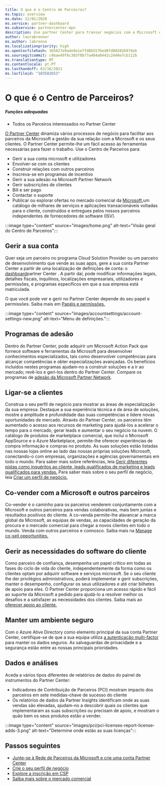 ```yaml
---
title: O que é o Centro de Parceiros?
ms.topic: overview
ms.date: 12/01/2020
ms.service: partner-dashboard
ms.subservice: partnercenter-mpn
description: Use partner Center para transar negócios com a Microsoft e os seus clientes
author: laurabrenner
ms.author: labrenne
ms.localizationpriority: high
ms.openlocfilehash: 3b5627e9ade9a1e7fd8b5576ed8fd80202b974eb
ms.sourcegitcommit: c4bae49f6c303f0b77a404a0441c2440e7cb112b
ms.translationtype: MT
ms.contentlocale: pt-PT
ms.lasthandoff: 03/16/2021
ms.locfileid: "103582653"
---
```

# <a name="what-is-partner-center"></a>O que é o Centro de Parceiros?

##### <a name="appropriate-roles"></a>Funções adequadas

- Todos os Parceiros interessados no Partner Center

[O Partner Center](https://partner.microsoft.com/dashboard/home) dinamiza vários processos de negócio para facilitar aos parceiros da Microsoft a gestão da sua relação com a Microsoft e os seus clientes. O Partner Center permite-lhe um fácil acesso às ferramentas necessárias para fazer o trabalho. Use o Centro de Parceiros para:

- Gerir a sua conta microsoft e utilizadores
- Envolver-se com os clientes
- Construir relações com outros parceiros
- Inscreva-se em programas de incentivo
- Gerir a sua adesão na Microsoft Partner Network
- Gerir subscrições de clientes
- Bill e ser pago
- Contactar o suporte
- Publicar ou explorar ofertas no mercado comercial da [Microsoft,](/azure/marketplace)um catálogo de milhares de serviços e aplicações transacionáveis voltadas para o cliente, construídos e entregues pelos nossos parceiros independentes de fornecedores de software (ISV).

:::image type="content" source="images/home.png" alt-text="Visão geral do Centro de Parceiros":::

## <a name="manage-your-account"></a>Gerir a sua conta

Quer seja um parceiro no programa Cloud Solution Provider ou um parceiro de desenvolvimento que vende as suas apps, gere a sua conta Partner Center a partir de uma localização de definições de conta: o [dashboard](https://partner.microsoft.com/dashboard/home)partner Center . A partir daí, pode modificar informações legais, detalhes fiscais, inquilinos, localizações empresariais, utilizadores e permissões, e programas específicos em que a sua empresa está matriculada.

O que você pode ver e gerir no Partner Center depende do seu papel e permissões. Saiba mais em [Papéis e permissões.](permissions-overview.md)

:::image type="content" source="images/accountsettings/account-settings-new.png" alt-text="Menu de definições.":::

## <a name="membership-programs"></a>Programas de adesão

Dentro do Partner Center, pode adquirir um Microsoft Action Pack que fornece software e ferramentas da Microsoft para desenvolver conhecimentos especializados, tais como desenvolver competências para alcançar competências e obter especializações avançadas. Os benefícios incluídos nestes programas ajudam-no a construir soluções e a ir ao mercado; revê-los e geri-los dentro do Partner Center. Compare os programas de [adesão da Microsoft Partner Network](https://partner.microsoft.com/membership/compare-offers).

## <a name="connect-with-customers"></a>Ligar-se a clientes

Construa o seu perfil de negócio para mostrar as áreas de especialização da sua empresa. Destaque a sua experiência técnica e de área de soluções, mostre a amplitude e profundidade das suas competências e lidere novas oportunidades de mercado. Através do Partner Center, os parceiros têm aumentado o acesso aos recursos de marketing para ajudá-los a acelerar o tempo para o mercado, gerar leads e aumentar o seu negócio na nuvem. O catálogo de produtos de marketplace comercial, que inclui o Microsoft AppSource e o Azure Marketplace, permite-lhe oferecer experiências de compra informação e compras no produto. As suas soluções estão listadas nas nossas lojas online ao lado das nossas próprias soluções Microsoft, conectando-o com empresas, organizações e agências governamentais em todo o mundo. Para saber mais sobre referências, leia [Gerir diferentes pistas como inquéritos ao cliente, leads qualificados de marketing e leads qualificados para vendas.](manage-leads.md) Para saber mais sobre o seu perfil de negócio, leia [Criar um perfil de negócio.](create-a-marketing-profile.md)

## <a name="co-sell-with-microsoft-and-other-partners"></a>Co-vender com a Microsoft e outros parceiros

Co-vender é o caminho para os parceiros venderem conjuntamente com a Microsoft e outros parceiros para vendas colaborativas, mais bem juntas e resultados positivos do cliente. A co-venda permite-lhe alavancar a marca global da Microsoft, as equipas de vendas, as capacidades de geração da procura e o mercado comercial para chegar a novos clientes em todo o mundo. Venda com outros parceiros e connosco. Saiba mais na [Manage co-sell opportunities.](manage-co-sell-opportunities.md)

## <a name="manage-customer-software-needs"></a>Gerir as necessidades do software do cliente

Como parceiro de confiança, desempenha um papel crítico em todas as fases do ciclo de vida do cliente, independentemente da forma como os clientes optam por adquirir software e serviços microsoft. Se o seu cliente lhe der privilégios administrativos, poderá implementar e gerir subscrições, manter o desempenho, configurar os seus utilizadores e até criar bilhetes de apoio para eles. O Partner Center proporciona um acesso rápido e fácil ao suporte da Microsoft a pedido para ajudá-lo a resolver melhor os desafios e a satisfazer as necessidades dos clientes. Saiba mais ao [oferecer apoio ao cliente.](customer-support.md)

## <a name="maintain-a-secure-environment"></a>Manter um ambiente seguro

Com o Azure Ative Directory como elemento principal da sua conta Partner Center, certifique-se de que a sua equipa utiliza [a autenticação multi-factor](partner-security-requirements-mandating-mfa.md) para manter os dados seguros. As salvaguardas de privacidade e a segurança estão entre as nossas principais prioridades.

## <a name="data-and-analytics"></a>Dados e análises

Aceda a vários tipos diferentes de relatórios de dados do painel de instrumentos do Partner Center:

- Indicadores de Contribuição de Parceiros (PCI) mostram impacto dos parceiros em sete medidas-chave de sucesso do cliente
- Os relatórios de dados da Partner Insights identificam onde as suas vendas são elevadas, ajudam-no a descobrir quais os clientes que implementaram as suas subscrições ou precisam de apoio, e mostram o quão bem os seus produtos estão a vender.

:::image type="content" source="images/pci/pci-licenses-report-license-adds-3.png" alt-text="Determine onde estão as suas licenças":::

## <a name="next-steps"></a>Passos seguintes

- [Junte-se à Rede de Parceiros da Microsoft e crie uma conta Partner Center](mpn-create-a-partner-center-account.md)
- [Crie o seu perfil de negócio](create-a-marketing-profile.md)
- [Explore a inscrição em CSP](csp-overview.md)
- [Saiba mais sobre o mercado comercial](csp-commercial-marketplace-overview.md)
